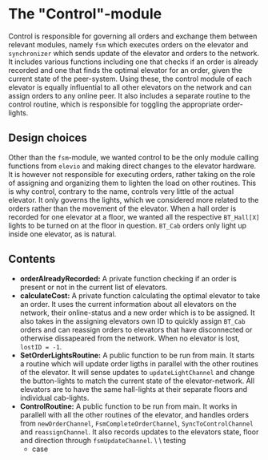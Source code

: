 The "Control"-module
====================
Control is responsible for governing all orders and exchange them between relevant modules, namely `fsm` which executes orders on the elevator and `synchronizer` which sends update of the elevator and orders to the network. It includes various functions including one that checks if an order is already recorded and one that finds the optimal elevator for an order, given the current state of the peer-system. Using these, the control module of each elevator is equally influential to all other elevators on the network and can assign orders to any online peer. It also includes a separate routine to the control routine, which is responsible for toggling the appropriate order-lights.

Design choices
--------------
Other than the `fsm`-module, we wanted control to be the only module calling functions from `elevio` and making direct changes to the elevator hardware. It is however not responsible for executing orders, rather taking on the role of assigning and organizing them to lighten the load on other routines. This is why control, contrary to the name, controls very little of the actual elevator. It only governs the lights, which we considered more related to the orders rather than the movement of the elevator. When a hall order is recorded for one elevator at a floor, we wanted all the respective `BT_Hall[X]` lights to be turned on at the floor in question. `BT_Cab` orders only light up inside one elevator, as is natural. 

Contents
--------
- **orderAlreadyRecorded:** A private function checking if an order is present or not in the current list of elevators. 
- **calculateCost:** A private function calculating the optimal elevator to take an order. It uses the current information about all elevators on the network, their online-status and a new order which is to be assigned. It also takes in the assigning elevators own ID to quickly assign `BT_Cab` orders and can reassign orders to elevators that have disconnected or otherwise dissapeared from the network. When no elevator is lost, `lostID = -1`.
- **SetOrderLightsRoutine:** A public function to be run from main. It starts a routine which will update order ligths in parallel with the other routines of the elevator. It will sense updates to `updateLightChannel` and change the button-lights to match the current state of the elevator-network. All elevators are to have the same hall-lights at their separate floors and individual cab-lights. 
- **ControlRoutine:** A public function to be run from main. It works in parallell with all the other routines of the elevator, and handles orders from `newOrderChannel`, `FsmCompleteOrderChannel`, `SyncToControlChannel` and `reassignChannel`. It also records updates to the elevators state, floor and direction through `fsmUpdateChannel`. \\
\\
testing
    - case 